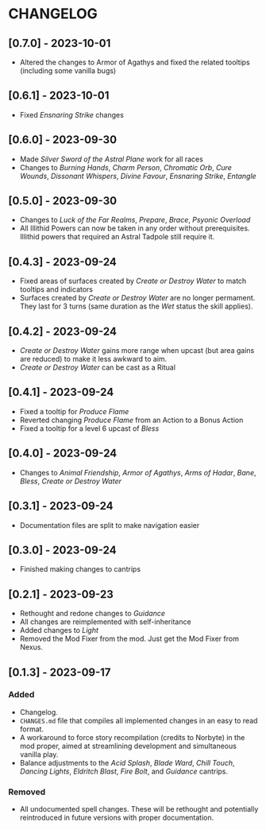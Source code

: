 # CHANGELOG

## \[0.7.0\] - 2023-10-01

+ Altered the changes to Armor of Agathys and fixed the related tooltips (including some vanilla bugs)

## \[0.6.1\] - 2023-10-01

+ Fixed *Ensnaring Strike* changes

## \[0.6.0\] - 2023-09-30

+ Made *Silver Sword of the Astral Plane* work for all races
+ Changes to *Burning Hands*, *Charm Person*, *Chromatic Orb*, *Cure Wounds*,
*Dissonant Whispers*, *Divine Favour*, *Ensnaring Strike*, *Entangle*

## \[0.5.0\] - 2023-09-30

+ Changes to *Luck of the Far Realms*, *Prepare*, *Brace*, *Psyonic Overload*
+ All Illithid Powers can now be taken in any order without prerequisites. Illithid
powers that required an Astral Tadpole still require it.

## \[0.4.3\] - 2023-09-24

+ Fixed areas of surfaces created by *Create or Destroy Water* to
match tooltips and indicators
+ Surfaces created by *Create or Destroy Water* are no longer permament.
They last for 3 turns (same duration as the *Wet* status the skill applies).

## \[0.4.2\] - 2023-09-24

+ *Create or Destroy Water* gains more range when upcast
(but area gains are reduced) to make it less awkward to aim.
+ *Create or Destroy Water* can be cast as a Ritual

## \[0.4.1\] - 2023-09-24

+ Fixed a tooltip for *Produce Flame*
+ Reverted changing *Produce Flame* from an Action to a Bonus Action
+ Fixed a tooltip for a level 6 upcast of *Bless*

## \[0.4.0\] - 2023-09-24

+ Changes to *Animal Friendship*, *Armor of Agathys*, *Arms of Hadar*, *Bane*, 
*Bless*, *Create or Destroy Water*

## \[0.3.1\] - 2023-09-24

+ Documentation files are split to make navigation easier

## \[0.3.0\] - 2023-09-24

+ Finished making changes to cantrips

## \[0.2.1\] - 2023-09-23

+ Rethought and redone changes to *Guidance*
+ All changes are reimplemented with self-inheritance
+ Added changes to *Light*
+ Removed the Mod Fixer from the mod. Just get the Mod Fixer from Nexus.

## \[0.1.3\] - 2023-09-17

### Added

- Changelog.
- `CHANGES.md` file that compiles all implemented changes in an easy to
read format.
- A workaround to force story recompilation (credits to Norbyte) in
the mod proper, aimed at streamlining development and simultaneous
vanilla play.
- Balance adjustments to the *Acid Splash*, *Blade Ward*,
*Chill Touch*, *Dancing Lights*, *Eldritch Blast*, *Fire Bolt*,
and *Guidance* cantrips.

### Removed

- All undocumented spell changes. These will be rethought and
potentially reintroduced in future versions with proper
documentation.

